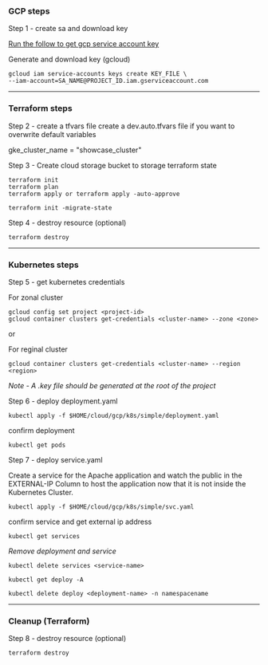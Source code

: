 ### GCP steps

Step 1 - create sa and download key

[Run the follow to get gcp service account key](https://devtoolhub.com/2024/01/creating-a-gcp-service-account-and-key-step-by-step-guide/#:~:text=Creating%20a%20GCP%20Service%20Account%20and%20Key%3A%20Step-by-Step,Fill%20in%20Service%20Account%20Details%3A%20...%20More%20items)


Generate and download key (gcloud) 
```
gcloud iam service-accounts keys create KEY_FILE \
--iam-account=SA_NAME@PROJECT_ID.iam.gserviceaccount.com
```


---
### Terraform steps

Step 2 - create a tfvars file 
create a dev.auto.tfvars file if you want to overwrite default variables

gke_cluster_name = "showcase_cluster"

Step 3 - Create cloud storage bucket to storage terraform state

```
terraform init
terraform plan
terraform apply or terraform apply -auto-approve

terraform init -migrate-state
```

Step 4 - destroy resource (optional)

```
terraform destroy
```

---
### Kubernetes steps

Step 5 - get kubernetes credentials 

For zonal cluster
```
gcloud config set project <project-id>
gcloud container clusters get-credentials <cluster-name> --zone <zone>
```

or 

For reginal cluster
```
gcloud container clusters get-credentials <cluster-name> --region <region>
```

*Note - A .key file should be generated at the root of the project*

Step 6 - deploy  deployment.yaml

```
kubectl apply -f $HOME/cloud/gcp/k8s/simple/deployment.yaml
```

confirm deployment
```
kubectl get pods
```

Step 7 - deploy service.yaml

Create a service for the Apache application and watch the public in the EXTERNAL-IP Column to host the application now that it is not inside the Kubernetes Cluster.

```
kubectl apply -f $HOME/cloud/gcp/k8s/simple/svc.yaml
```
confirm service and get external ip address
```
kubectl get services 
```

*Remove deployment and service*

```
kubectl delete services <service-name>
```

```
kubectl get deploy -A
```

```
kubectl delete deploy <deployment-name> -n namespacename
```
---
### Cleanup (Terraform)

Step 8 - destroy resource (optional)

```
terraform destroy
```